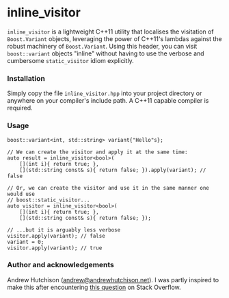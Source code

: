 # inline_visitor

`inline_visitor` is a lightweight C++11 utility that localises the visitation
of `Boost.Variant` objects, leveraging the power of C++11's lambdas against
the robust machinery of `Boost.Variant`. Using this header, you can visit
`boost::variant` objects "inline" without having to use the verbose and
cumbersome `static_visitor` idiom explicitly.

### Installation

Simply copy the file `inline_visitor.hpp` into your project directory or
anywhere on your compiler's include path. A C++11 capable compiler is required.

### Usage

```
boost::variant<int, std::string> variant{"Hello"s};

// We can create the visitor and apply it at the same time:
auto result = inline_visitor<bool>(
	[](int i){ return true; },
	[](std::string const& s){ return false; }).apply(variant); // false

// Or, we can create the visitor and use it in the same manner one would use
// boost::static_visitor...
auto visitor = inline_visitor<bool>(
	[](int i){ return true; },
	[](std::string const& s){ return false; });

// ...but it is arguably less verbose
visitor.apply(variant); // false
variant = 0;
visitor.apply(variant); // true
```

### Author and acknowledgements

Andrew Hutchison (andrew@andrewhutchison.net). I was partly inspired to make
this after encountering [this question](http://stackoverflow.com/questions/7867555) on Stack Overflow.
